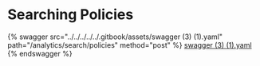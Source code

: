# Searching Policies

{% swagger src="../../../../../.gitbook/assets/swagger (3) (1).yaml" path="/analytics/search/policies" method="post" %}
[swagger (3) (1).yaml](<../../../../../.gitbook/assets/swagger (3) (1).yaml>)
{% endswagger %}
